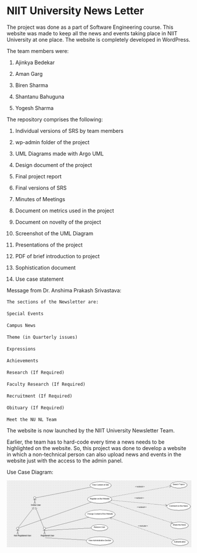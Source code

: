 # NIIT University News Letter

The project was done as a part of Software Engineering course. This website was made to keep all the news and events taking place in NIIT University at one place. The website is completely developed in WordPress.

The team members were:

1. Ajinkya Bedekar

2. Aman Garg

3. Biren Sharma

4. Shantanu Bahuguna

5. Yogesh Sharma

The repository comprises the following:

1. Individual versions of SRS by team members

2. wp-admin folder of the project

3. UML Diagrams made with Argo UML

4. Design document of the project

5. Final project report

6. Final versions of SRS

7. Minutes of Meetings

8. Document on metrics used in the project

9. Document on novelty of the project

10. Screenshot of the UML Diagram

11. Presentations of the project

12. PDF of brief introduction to project

13. Sophistication document

14. Use case statement

Message from Dr. Anshima Prakash Srivastava:

    The sections of the Newsletter are:

    Special Events

    Campus News

    Theme (in Quarterly issues)

    Expressions

    Achievements

    Research (If Required)

    Faculty Research (If Required)

    Recruitment (If Required)

    Obituary (If Required)

    Meet the NU NL Team

The website is now launched by the NIIT University Newsletter Team.

Earlier, the team has to hard-code every time a news needs to be highlighted on the website. So, this project was done to develop a website in which a non-technical person can also upload news and events in the website just with the access to the admin panel.

Use Case Diagram:

![Screenshot.png](Screenshot.png)